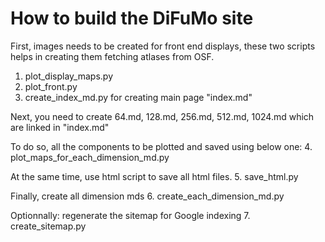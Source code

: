 # How to build the DiFuMo site

First, images needs to be created for front end displays, these two scripts helps in creating
them fetching atlases from OSF.
1. plot_display_maps.py
2. plot_front.py
3. create_index_md.py for creating main page "index.md"

Next, you need to create 64.md, 128.md, 256.md, 512.md, 1024.md which are linked in "index.md"

To do so, all the components to be plotted and saved using below one:
4. plot_maps_for_each_dimension_md.py 

At the same time, use html script to save all html files.
5. save_html.py

Finally, create all dimension mds
6. create_each_dimension_md.py

Optionnally: regenerate the sitemap for Google indexing
7. create_sitemap.py
